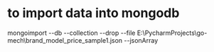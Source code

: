 # to import data into mongodb

mongoimport --db <Database name> --collection <collection name> --drop --file E:\PycharmProjects\go-mech\brand_model_price_sample1.json --jsonArray
